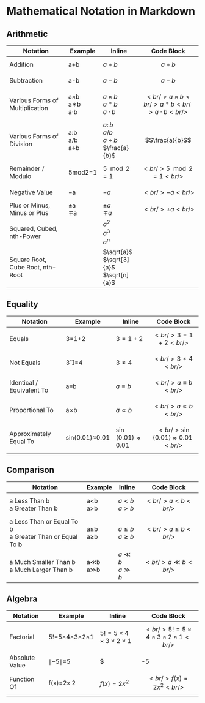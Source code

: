# Mathematical Notation in Markdown
## Arithmetic
| Notation        | Example    | Inline  | Code Block |
| ------------- |-------------| -----|-----|
| Addition| a+b| $a+b$| $$a+b$$|
| Subtraction| a-b|$a-b$ |$$a-b$$ |
| Various Forms of Multiplication| a×b<br/>a∗b<br/>a⋅b|$a \times b$<br/>$a \ast b$<br/>$a \cdot b$ |$$<br/>a \times b <br/> a \ast b<br/>a \cdot b<br/>$$ |
|Various Forms of Division|a:b<br/>a/b<br/>a÷b<br/>|$a \colon b$<br/>$a / b$<br/>$a \div b$<br/>$\frac{a}{b}$|$$\frac{a}{b}$$|
|Remainder / Modulo|5mod2=1|$5\mod 2=1$ |$$<br/>5\mod 2=1<br/>$$|
|Negative Value|−a|$-a$|$$<br/>-a<br/>$$|
|Plus or Minus, Minus or Plus|±a<br/>∓a|$\pm a$<br/>$\mp a$|$$<br/>\pm a<br/>$$|
|Squared, Cubed, nth-Power||$a^2$<br/>$a^3$<br/>$a^n$||
|Square Root, Cube Root, nth-Root||$\sqrt{a}$<br/>$\sqrt[3]{a}$<br/>$\sqrt[n]{a}$||

## Equality
| Notation        | Example    | Inline  | Code Block |
| ------------- |-------------| -----|-----|
| Equals|3=1+2|$3=1+2$|$$<br/>3=1+2<br/>$$|
| Not Equals|3=4|$3\neq4$|$$<br/>3\neq4<br/>$$|
| Identical / Equivalent To|a≡b|$a \equiv b$|$$<br/>a \equiv b<br/>$$|
| Proportional To|a∝b|$a \propto b$|$$<br/>a \propto b<br/>$$|
| Approximately Equal To|sin(0.01)≈0.01|$\sin(0.01) \approx 0.01$|$$<br/>\sin(0.01) \approx 0.01<br/>$$|

## Comparison
| Notation        | Example    | Inline  | Code Block |
| ------------- |-------------| -----|-----|
| a Less Than b<br/>a Greater Than b|a<b<br/>a>b|$a<b$<br/>$a>b$|$$<br/>a<b<br/>$$|
| a Less Than or Equal To b<br/>a Greater Than or Equal To b|a≤b<br/>a≥b|$a \leq b$<br/>$a \geq b$|$$<br/>a \leq b<br/>$$|
| a Much Smaller Than b<br/>a Much Larger Than b|a≪b<br/>a≫b|$a \ll b$<br/>$a \gg b$|$$<br/>a \ll b<br/>$$|

## Algebra
| Notation        | Example    | Inline  | Code Block |
| ------------- |-------------| -----|-----|
|Factorial|5!=5×4×3×2×1|$5!=5 \times 4 \times 3 \times 2 \times 1$|$$<br/>5!=5 \times 4 \times 3 \times 2 \times 1<br/>$$|
|Absolute Value|∣−5∣=5|$|-5|=5$|$$<br/>|-5|=5<br/>$$|
|Function Of|f(x)=2x 2|$f(x)=2x^2$|$$<br/>f(x)=2x^2<br/>$$|